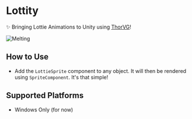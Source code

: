 # Lottity
✨ Bringing Lottie Animations to Unity using [ThorVG](https://github.com/thorvg/thorvg)!

![Melting](https://github.com/user-attachments/assets/8679abe2-bda8-495a-8b92-fe181d99b2b1)

## How to Use

- Add the `LottieSprite` component to any object. It will then be rendered using `SpriteComponent`. It's that simple!

## Supported Platforms

- Windows Only (for now)
